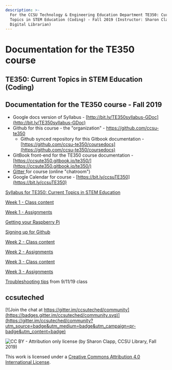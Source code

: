 ```yaml
---
description: >-
  For the CCSU Technology & Engineering Education Department TE350: Current
  Topics in STEM Education (Coding) - Fall 2019 (Instructor: Sharon Clapp,
  Digital Librarian)
---
```


# Documentation for the TE350 course

## **TE350: Current Topics in STEM Education \(Coding\)**

## Documentation for the TE350 course - Fall 2019

* Google docs version of Syllabus - [http://bit.ly/TE350syllabus-GDoc](http://bit.ly/TE350syllabus-GDoc)
* Github for this course - the "organization" - [https://github.com/ccsu-te350 ](https://github.com/ccsu-te350%20)
  * Github synced repository for this Gitbook documentation - [https://github.com/ccsu-te350/coursedocs](https://github.com/ccsu-te350/coursedocs)
* GitBook front-end for the TE350 course documentation - [https://ccsute350.gitbook.io/te350/](https://ccsute350.gitbook.io/te350/)
* [Gitter ](https://gitter.im/ccsuteched/community?utm_source=share-link&utm_medium=link&utm_campaign=share-link)for course \(online "chatroom"\)
* Google Calendar for course - [https://bit.ly/ccsuTE350](https://bit.ly/ccsuTE350)

[Syllabus for TE350: Current Topics in STEM Education](https://app.gitbook.com/@ccsute350/s/te350/~/edit/drafts/-LnJtAnvb1e3Kl7NhZAK/syllabus)

[Week 1 - Class content](https://app.gitbook.com/@ccsute350/s/te350/~/edit/drafts/-LnJtAnvb1e3Kl7NhZAK/week-1-class)

[Week 1 - Assignments](https://app.gitbook.com/@ccsute350/s/te350/~/edit/drafts/-LnJtAnvb1e3Kl7NhZAK/week-1-assignments)

[Getting your Raspberry Pi](https://app.gitbook.com/@ccsute350/s/te350/~/edit/drafts/-LnK6ZVpstDFP1Jpa-P-/week-1-assignments/getting-your-raspberry-pi)

[Signing up for Github](https://app.gitbook.com/@ccsute350/s/te350/~/edit/drafts/-LnJtAnvb1e3Kl7NhZAK/week-1-assignments/signing-up-for-github)

[Week 2 - Class content](week-2-in-class.md)

[Week 2 - Assignments](week-2-assignments.md)

[Week 3 - Class content](week-3-class-content/)

[Week 3 - Assignments](week-3-assignments.md)

[Troubleshooting tips](week-3-class-content/troubleshooting-tips.md) from 9/11/19 class

## ccsuteched

[![Join the chat at https://gitter.im/ccsuteched/community](https://badges.gitter.im/ccsuteched/community.svg)](https://gitter.im/ccsuteched/community?utm_source=badge&utm_medium=badge&utm_campaign=pr-badge&utm_content=badge)

![CC BY - Attribution only license \(by Sharon Clapp, CCSU Library, Fall 2019\)](.gitbook/assets/cc-by-88x31.png)

  
This work is licensed under a [Creative Commons Attribution 4.0 International License](http://creativecommons.org/licenses/by/4.0/).

